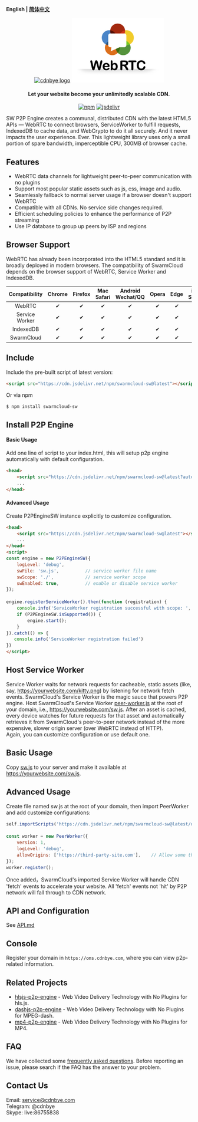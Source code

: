 **English | [简体中文](Readme_zh.md)**

<p align="center">
<a href="" target="_blank" rel="noopener noreferrer"><img width="250" src="https://cdnbye.oss-cn-beijing.aliyuncs.com/pic/cdnbye.png" alt="cdnbye logo"></a>
<a href="" target="_blank" rel="noopener noreferrer"><img width="250" src="./image/webrtc.png" alt="webrtc logo"></a>
</p>
<h4 align="center">Let your website become your unlimitedly scalable CDN.</h4>
<p align="center">
  <a href="https://www.npmjs.com/package/swarmcloud-sw"><img src="https://img.shields.io/npm/v/swarmcloud-sw.svg?style=flat" alt="npm"></a>
  <a href="https://www.jsdelivr.com/package/npm/swarmcloud-sw"><img src="https://data.jsdelivr.com/v1/package/npm/swarmcloud-sw/badge" alt="jsdelivr"></a>
</p>

SW P2P Engine creates a communal, distributed CDN with the latest HTML5 APIs — WebRTC to connect browsers, ServiceWorker to fulfill requests, IndexedDB to cache data, and WebCrypto to do it all securely. And it never impacts the user experience. Ever. This lightweight library uses only a small portion of spare bandwidth, imperceptible CPU, 300MB of browser cache. 

## Features
- WebRTC data channels for lightweight peer-to-peer communication with no plugins
- Support most popular static assets such as js, css, image and audio.
- Seamlessly fallback to normal server usage if a browser doesn't support WebRTC
- Compatible with all CDNs. No service side changes required.
- Efficient scheduling policies to enhance the performance of P2P streaming
- Use IP database to group up peers by ISP and regions

## Browser Support
WebRTC has already been incorporated into the HTML5 standard and it is broadly deployed in modern browsers. The compatibility of SwarmCloud depends on the browser support of WebRTC, Service Worker and IndexedDB.

 Compatibility|Chrome | Firefox | Mac Safari| Android Wechat/QQ | Opera | Edge | iOS Safari | IE |  
:-: | :-: | :-: | :-: | :-: | :-: | :-:| :-:| :-:
WebRTC | ✔ | ✔ | ✔ | ✔ | ✔ | ✔ | ✔ | ❌ |
Service Worker | ✔ | ✔ | ✔ | ✔ | ✔ | ✔ | ✔ | ❌ |
IndexedDB | ✔ | ✔ | ✔ | ✔ | ✔ | ✔ | ✔ | ❌ |
SwarmCloud | ✔ | ✔ | ✔ | ✔ | ✔ | ✔ | ✔ | ❌ |

## Include
Include the pre-built script of latest version: 
```html
<script src="https://cdn.jsdelivr.net/npm/swarmcloud-sw@latest"></script>
```
Or via npm
```bash
$ npm install swarmcloud-sw
```

## Install P2P Engine 

#### Basic Usage
Add one line of script to your index.html, this will setup p2p engine automatically with default configuration.
```html
<head>
    <script src="https://cdn.jsdelivr.net/npm/swarmcloud-sw@latest?auto=true"></script>
    ...
</head>
```

#### Advanced Usage
Create P2PEngineSW instance explicitly to customize configuration.
```html
<head>
    <script src="https://cdn.jsdelivr.net/npm/swarmcloud-sw@latest"></script>
    ...
</head>
<script>
const engine = new P2PEngineSW({
    logLevel: 'debug',
    swFile: 'sw.js',          // service worker file name
    swScope: './',            // service worker scope
    swEnabled: true,          // enable or disable service worker
});

engine.registerServiceWorker().then(function (registration) {
    console.info('ServiceWorker registration successful with scope: ', registration.scope);
    if (P2PEngineSW.isSupported()) {
        engine.start();
    }
}).catch(() => {
   console.info('ServiceWorker registration failed')
})
</script>
```

## Host Service Worker
Service Worker waits for network requests for cacheable, static assets (like, say, https://yourwebsite.com/kitty.png) by listening for network fetch events. SwarmCloud's Service Worker is the magic sauce that powers P2P engine.
Host SwarmCloud's Service Worker [peer-worker.js](http://) at the root of your domain, i.e., https://yourwebsite.com/sw.js. After an asset is cached, every device watches for future requests for that asset and automatically retrieves it from SwarmCloud's peer-to-peer network instead of the more expensive, slower origin server (over WebRTC instead of HTTP).
<br>
Again, you can customize configuration or use default one.

## Basic Usage
Copy [sw.js](http://) to your server and make it available at https://yourwebsite.com/sw.js.

## Advanced Usage
Create file named sw.js at the root of your domain, then import PeerWorker and add customize configurations:
```javascript
self.importScripts('https://cdn.jsdelivr.net/npm/swarmcloud-sw@latest/dist/peer-worker.min.js');

const worker = new PeerWorker({
    version: 1,
    logLevel: 'debug',
    allowOrigins: ['https://third-party-site.com'],    // Allow some third party origins to request from p2p
});
worker.register();
```
Once added，SwarmCloud's imported Service Worker will handle CDN 'fetch' events to accelerate your website. All 'fetch' events not 'hit' by P2P network will fall through to CDN network.

## API and Configuration
See [API.md](https://www.cdnbye.com/en/views/sw/API.html)

## Console
Register your domain in `https://oms.cdnbye.com`, where you can view p2p-related information.

## Related Projects
- [hlsjs-p2p-engine](https://github.com/cdnbye/hlsjs-p2p-engine) - Web Video Delivery Technology with No Plugins for hls.js.
- [dashjs-p2p-engine](https://github.com/cdnbye/dashjs-p2p-engine) - Web Video Delivery Technology with No Plugins for MPEG-dash.
- [mp4-p2p-engine](https://github.com/cdnbye/mp4-p2p-engine) - Web Video Delivery Technology with No Plugins for MP4.

## FAQ
We have collected some [frequently asked questions](https://www.hdtvcloud.com/en/views/FAQ.html). Before reporting an issue, please search if the FAQ has the answer to your problem.

## Contact Us
Email: service@cdnbye.com
<br>
Telegram: @cdnbye
<br>
Skype: live:86755838



